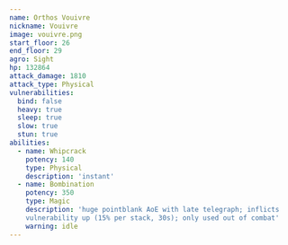 ```yaml
---
name: Orthos Vouivre
nickname: Vouivre
image: vouivre.png
start_floor: 26
end_floor: 29
agro: Sight
hp: 132864
attack_damage: 1810
attack_type: Physical
vulnerabilities:
  bind: false
  heavy: true
  sleep: true
  slow: true
  stun: true
abilities:
  - name: Whipcrack
    potency: 140
    type: Physical
    description: 'instant'
  - name: Bombination
    potency: 350
    type: Magic
    description: 'huge pointblank AoE with late telegraph; inflicts
    vulnerability up (15% per stack, 30s); only used out of combat'
    warning: idle
---
```

